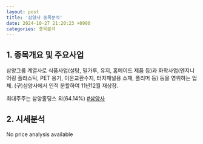 ```yaml
---
layout: post
title: '삼양사 종목분석'
date: 2024-10-27 21:20:23 +0900
categories: 종목분석
---
```


## 1. 종목개요 및 주요사업

삼양그룹 계열사로 식품사업(설탕, 밀가루, 유지, 홈메이드 제품 등)과 화학사업(엔지니어링 플라스틱, PET 용기, 이온교환수지, 터치패널용 소재, 폴리머 등) 등을 영위하는 업체. (구)삼양사에서 인적 분할하여 11년12월 재상장. 

최대주주는 삼양홀딩스 외(64.14%)
[#삼양사](#)

## 2. 시세분석

No price analysis available
